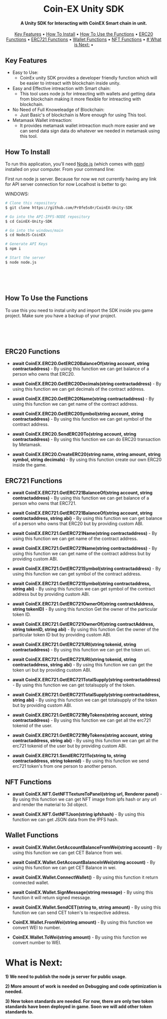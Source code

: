 
<h1 align="center">
  <br>
  <br>
  Coin-EX Unity SDK
  <br>
</h1>

<h4 align="center">A Unity SDK for Interacting with CoinEX Smart chain in unit.</h4>

<p align="center">
  <a href="#key-features">Key Features</a> •
  <a href="#how-to-install">How To Install</a> •
  <a href="#how-to-use-the-functions">How To Use the Functions</a> •
        <a href="#erc20-functions">ERC20 Functions</a> •
        <a href="#erc721-functions">ERC721 Functions</a> •
        <a href="#wallet-functions">Wallet Functions</a> •
        <a href="#nft-functions">NFT Functions</a> •
  <a href="#What-is-Next:"># What is Next:</a> •
</p>

<!-- ![screenshot](https://raw.githubusercontent.com/amitmerchant1990/electron-markdownify/master/app/img/markdownify.gif) -->

## Key Features

* Easy to Use:
  - CoinEx unity SDK provides a developer friendly function which will be easier to intreact with blockchain inside unity.
* Easy and Effective intreaction with Smart chain:
  - This tool uses node js for intreacting with wallets and getting data from blockchain making it more flexible for intreacting with blockchain.
* No Need of Full Knoweleadge of Blockchain:
  - Just Basic's of blockchain is More enough for using This tool.
* Metamask Wallet intreaction:
  - It provides metamask wallet intreaction much more easier and we can send data sign data do whatever we needed in metamask using this tool.

## How To Install

To run this application, you'll need [Node.js](https://nodejs.org/en/download/) (which comes with [npm](http://npmjs.com)) installed on your computer. From your command line:

First run node js server. Because for now we not currently having any link for API server connection for now Localhost is better to go:

WINDOWS:
```bash
# Clone this repository
$ git clone https://github.com/Pr0fe5s0r/CoinEX-Unity-SDK

# Go into the API-IPFS-NODE repository
$ cd CoinEX-Unity-SDK

# Go into the windows/main
$ cd NodeJS-CoinEX

# Generate API Keys
$ npm i

# Start the server
$ node node.js
```

<br>
<br>
<br>



## How To Use the Functions

To use this you need to instal unity and import the SDK inside you game project. Make sure you have a backup of your project.

<br>
<br>
<br>


## ERC20 Functions

- **await CoinEX.ERC20.GetERC20BalanceOf(string account, string contractaddress)**
        - By using this function we can get balance of a person who owns that ERC20.

- **await CoinEX.ERC20.GetERC20Decimals(string contractaddress)**
        - By using this function we can get decimals of the contract address.

- **await CoinEX.ERC20.GetERC20Name(string contractaddress)**
        - By using this function we can get name of the contract address.

- **await CoinEX.ERC20.GetERC20Symbol(string account, string contractaddress)**
        - By using this function we can get symbol of the contract address.

- **await CoinEX.ERC20.SendERC20To(string account, string contractaddress)**
        - By using this function we can do ERC20 transaction by Metamask.

- **await CoinEX.ERC20.CreateERC20(string name, string amount, string symbol, string decimals)**
        - By using this function create our own ERC20 inside the game.

## ERC721 Functions

- **await CoinEX.ERC721.GetERC721BalanceOf(string account, string contractaddress)**
        - By using this function we can get balance of a person who owns that ERC721.

- **await CoinEX.ERC721.GetERC721BalanceOf(string account, string contractaddress, string abi)**
        - By using this function we can get balance of a person who owns that ERC20 but by providing custom ABI.

- **await CoinEX.ERC721.GetERC721Name(string contractaddress)**
        - By using this function we can get name of the contract address.

- **await CoinEX.ERC721.GetERC721Name(string contractaddress)**
        - By using this function we can get name of the contract address but by providing custom ABI.

- **await CoinEX.ERC721.GetERC721Symbol(string contractaddress)**
        - By using this function we can get symbol of the contract address.

- **await CoinEX.ERC721.GetERC721Symbol(string contractaddress, string abi)**
        - By using this function we can get symbol of the contract address but by providing custom ABI.

- **await CoinEX.ERC721.GetERC721OwnerOf(string contractAddress, string tokenID)**
        - By using this function Get the owner of the particular token ID.

- **await CoinEX.ERC721.GetERC721OwnerOf(string contractAddress, string tokenID, string abi)**
        - By using this function Get the owner of the particular token ID but by providing custom ABI.

- **await CoinEX.ERC721.GetERC721URI(string tokenid, string contractaddress)**
        - By using this function we can get the token uri.

- **await CoinEX.ERC721.GetERC721URI(string tokenid, string contractaddress, string abi)**
        - By using this function we can get the token uri but by providing custom ABI.

- **await CoinEX.ERC721.GetERC721TotalSupply(string contractaddress)**
        - By using this function we can get totalsupply of the token.

- **await CoinEX.ERC721.GetERC721TotalSupply(string contractaddress, string abi)**
        - By using this function we can get totalsupply of the token but by providing custom ABI.

- **await CoinEX.ERC721.GetERC721MyTokens(string account, string contractaddress)**
        - By using this function we can get all the erc721 tokenid of the user.

- **await CoinEX.ERC721.GetERC721MyTokens(string account, string contractaddress, string abi)**
        - By using this function we can get all the erc721 tokenid of the user but by providing custom ABI.

- **await CoinEX.ERC721.SendERC721To(string to, string contractaddress, string tokenid)**
        - By using this function we send erc721 token's from one person to another person.

## NFT Functions

- **await CoinEX.NFT.GetNFTTextureToPanel(string url, Renderer panel)**
        - By using this function we can get NFT image from ipfs hash or any url and render the material to 3d object.

- **await CoinEX.NFT.GetNFTJson(string ipfshash)**
        - By using this function we can get JSON data from the IPFS hash.

## Wallet Functions

- **await CoinEX.Wallet.GetAccountBalanceFromWei(string account)**
        - By using this function we can get CET Balance from wei.

- **await CoinEX.Wallet.GetAccountBalanceInWei(string account)**
        - By using this function we can get CET Balance in wei.

- **await CoinEX.Wallet.ConnectWallet()**
        - By using this function it return connected wallet.

- **await CoinEX.Wallet.SignMessage(string message)**
        - By using this function it will return signed message.

- **await CoinEX.Wallet.SendCET(string to, string amount)**
        - By using this function we can send CET token's to respective address.

- **CoinEX.Wallet.FromWei(string amount)**
        - By using this function we convert WEI to number.

- **CoinEX.Wallet.ToWei(string amount)**
        - By using this function we convert number to WEI.


# What is Next:

**1) We need to publish the node js server for public usage.**

**2) More amount of work is needed on Debugging and code optimization is needed.**

**3) New token standards are needed. For now, there are only two token standards have been deployed in game. Soon we will add other token standards to.**
